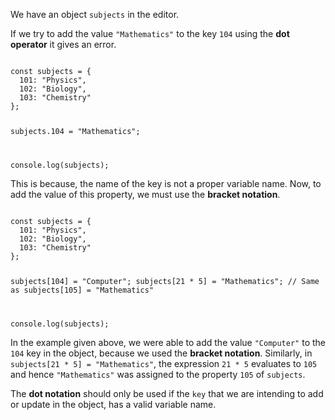We have an object `subjects` in the editor.

If we try to add the value `"Mathematics"`
to the key `104` using the **dot operator**
it gives an error.

<codeblock language="javascript" type="lesson">
<code>
const subjects = {
  101: "Physics",
  102: "Biology",
  103: "Chemistry"
};

subjects.104 = "Mathematics";

console.log(subjects);
</code>
</codeblock>

This is because,
the name of the key is not
a proper variable name.
Now, to add the value of this property,
we must use the **bracket notation**.

<codeblock language="javascript" type="lesson">
<code>
const subjects = {
  101: "Physics",
  102: "Biology",
  103: "Chemistry"
};

subjects[104] = "Computer";
subjects[21 * 5] = "Mathematics"; // Same as subjects[105] = "Mathematics"

console.log(subjects);
</code>
</codeblock>

In the example given above,
we were able to add
the value `"Computer"` to
the `104` key in the object,
because we used the **bracket notation**.
Similarly, in `subjects[21 * 5] = "Mathematics"`,
the expression `21 * 5` evaluates to `105`
and hence
`"Mathematics"` was assigned to
the property `105` of `subjects`.

The **dot notation** should
only be used if the `key`
that we are intending to add
or update in the object,
has a valid variable name.
